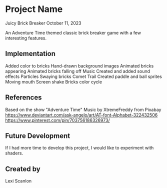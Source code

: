 # Project Name
Juicy Brick Breaker
October 11, 2023

An Adventure Time themed classic brick breaker game with a few interesting features.

## Implementation
Added color to bricks
Hand-drawn background images
Animated bricks appearing
Animated bricks falling off
Music
Created and added sound effects
Particles
Swaying bricks
Comet Trail
Created paddle and ball sprites
Moving mouth
Screen shake
Bricks color cycle

## References
Based on the show "Adventure Time"
Music by XtremeFreddy from Pixabay
https://www.deviantart.com/ask-angelo/art/AT-font-Alphabet-322432506
https://www.pinterest.com/pin/703756186326973/

## Future Development
If I had more time to develop this project, I would like to experiment with shaders.

## Created by
Lexi Scanlon
